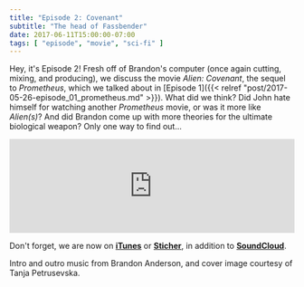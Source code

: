 ```yaml
---
title: "Episode 2: Covenant"
subtitle: "The head of Fassbender"
date: 2017-06-11T15:00:00-07:00
tags: [ "episode", "movie", "sci-fi" ]
---
```


Hey, it's Episode 2! Fresh off of Brandon's computer (once again cutting, mixing, and producing), we discuss the movie *Alien: Covenant*, the sequel to *Prometheus*, which we talked about in [Episode 1]({{< relref "post/2017-05-26-episode_01_prometheus.md" >}}). What did we think? Did John hate himself for watching another *Prometheus* movie, or was it more like *Alien(s)*? And did Brandon come up with more theories for the ultimate biological weapon? Only one way to find out...

<iframe width="100%" height="166" scrolling="no" frameborder="no" src="https://w.soundcloud.com/player/?url=https%3A//api.soundcloud.com/tracks/327586336&amp;color=ff5500&amp;auto_play=false&amp;hide_related=false&amp;show_comments=true&amp;show_user=true&amp;show_reposts=false"></iframe>

<!--more-->

Don't forget, we are now on [**iTunes**](https://itunes.apple.com/us/podcast/the-tangent-space-podcast/id1241787382) or [**Sticher**](http://www.stitcher.com/s?fid=140357&refid=stpr), in addition to [**SoundCloud**](https://soundcloud.com/tangentspace).

Intro and outro music from Brandon Anderson, and cover image courtesy of Tanja Petrusevska.
